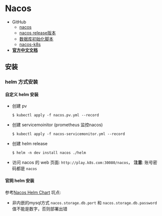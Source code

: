 # Nacos

- GitHub
  - [nacos](https://github.com/alibaba/nacos)
  - [nacos release版本](https://github.com/alibaba/nacos/releases)
  - [数据库初始化脚本](https://github.com/alibaba/nacos/blob/develop/distribution/conf/nacos-mysql.sql)
  - [nacos-k8s](https://github.com/nacos-group/nacos-k8s)
- **[官方中文文档](https://nacos.io/zh-cn/docs/what-is-nacos.html)**

## 安装
### helm 方式安装
#### 自定义 helm 安装
- 创建 pv
    ```
    $ kubectl apply -f nacos.pv.yml --record
    ```
- 创建 servicemoinitor (prometheus 监控nacos)
    ```
    $ kubectl apply -f nacos-servicemonitor.yml --record
    ```
- 创建 helm release
    ```
    $ helm -n dev install nacos ./helm
    ```
- 访问 nacos 的 web 页面: ``http://play.k8s.com:30080/nacos``，
  **注意**: 账号密码都是 `nacos`

#### 官网 helm 安装
参考[Nacos Helm Chart](https://github.com/nacos-group/nacos-k8s/tree/master/helm)
坑点:
- 非内嵌的mysql方式 `nacos.storage.db.port` 和 `nacos.storage.db.password` 值不能是数字，否则部署出错
